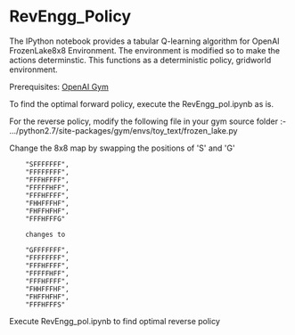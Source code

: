 # RevEngg_Policy

The IPython notebook provides a tabular Q-learning algorithm for OpenAI FrozenLake8x8 Environment. 
The environment is modified so to make the actions determinstic. 
This functions as a deterministic policy, gridworld environment.

Prerequisites: [OpenAI Gym](https://github.com/openai/gym)

To find the optimal forward policy, execute the RevEngg_pol.ipynb as is.

For the reverse policy, modify the following file in your gym source folder :-
.../python2.7/site-packages/gym/envs/toy_text/frozen_lake.py

  Change the 8x8 map by swapping the positions of 'S' and 'G'
 
        "SFFFFFFF",               
        "FFFFFFFF",
        "FFFHFFFF",
        "FFFFFHFF",
        "FFFHFFFF",
        "FHHFFFHF",
        "FHFFHFHF",
        "FFFHFFFG"
        
        changes to
        
        "GFFFFFFF",
        "FFFFFFFF",
        "FFFHFFFF",
        "FFFFFHFF",
        "FFFHFFFF",
        "FHHFFFHF",
        "FHFFHFHF",
        "FFFHFFFS"
 
Execute RevEngg_pol.ipynb to find optimal reverse policy 
